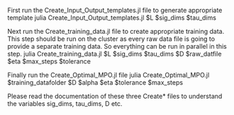First run the Create_Input_Output_templates.jl file to generate appropriate template
julia Create_Input_Output_templates.jl $L $sig_dims $tau_dims

Next run the Create_training_data.jl file to create appropriate training data. This step should be run on the cluster as every raw data file is going to provide a separate training data. So everything can be run in parallel in this step.
julia Create_training_data.jl $L $sig_dims $tau_dims $D $raw_datfile $eta $max_steps $tolerance

Finally run the Create_Optimal_MPO.jl file
julia Create_Optimal_MPO.jl $training_datafolder $D $alpha $eta $tolerance $max_steps

Please read the documentation of these three Create* files to understand the variables sig_dims, tau_dims, D etc.
